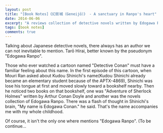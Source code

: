 ```yaml
---
layout: post
title: "[Book Notes]《幻影城（Geneijō）》 - A sanctuary in Ranpo's heart"
date: 2014-06-06
excerpt: "A reviews collection of detective novels written by Edogawa Ranpo."
tags: [book notes]
comments: true
---
```


Talking about Japanese detective novels, there always has an author we can not inevitable to mention. Tarō Hirai, better known by the pseudonym "Edogawa Ranpo".

Those who ever watched a cartoon named "Detective Conan" must have a familiar feeling about this name. In the first episode of this cartoon, when Mouri Ran asked about Kudou Shinichi's name(Kudou Shinichi already became an elementary student because of the APTX-4869), Shinichi was lose his tongue at first and moved slowly toward a bookshelf nearby. Then he noticed two books on that bookshelf, one was "Adventure of Sherlock Holmes" written by Arthur Conan Doyle and another was the novels collection of Edogawa Ranpo. There was a flash of thought in Shinichi's brain, "My name is Edogawa Conan." he said. That's the name accompanies me with my whole childhood. 

Of course, it isn't the only one where mentions "Edogawa Ranpo". (To be continue...
